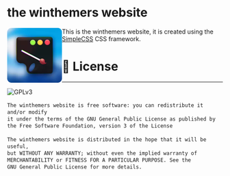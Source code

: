 # the winthemers website

<img src="assets/winthemers.png" align="left" height="128px" width="128px">

This is the winthemers website, it is created using the [SimpleCSS](https://simplecss.org) CSS framework.


# :page_facing_up: License
---
![GPLv3](https://www.gnu.org/graphics/gplv3-with-text-136x68.png)
```monospace
The winthemers website is free software: you can redistribute it and/or modify
it under the terms of the GNU General Public License as published by
the Free Software Foundation, version 3 of the License

The winthemers website is distributed in the hope that it will be useful,
but WITHOUT ANY WARRANTY; without even the implied warranty of
MERCHANTABILITY or FITNESS FOR A PARTICULAR PURPOSE. See the
GNU General Public License for more details.
```


